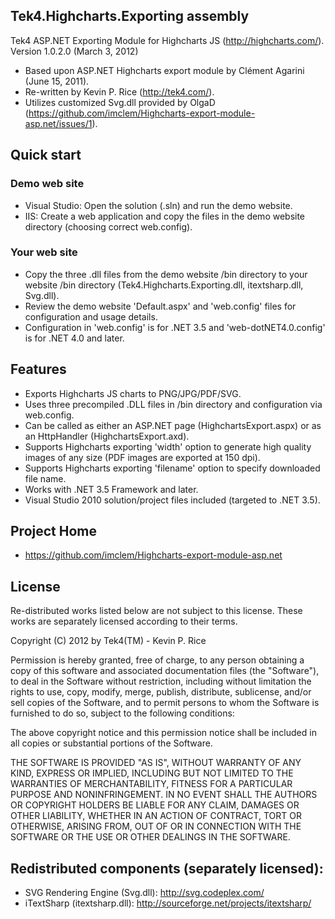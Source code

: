 ## Tek4.Highcharts.Exporting assembly

Tek4 ASP.NET Exporting Module for Highcharts JS (http://highcharts.com/).
Version 1.0.2.0 (March 3, 2012)

* Based upon ASP.NET Highcharts export module by Clément Agarini (June 15, 2011).
* Re-written by Kevin P. Rice (http://tek4.com/).
* Utilizes customized Svg.dll provided by OlgaD (https://github.com/imclem/Highcharts-export-module-asp.net/issues/1).


## Quick start

### Demo web site ###
* Visual Studio: Open the solution (.sln) and run the demo website.
* IIS: Create a web application and copy the files in the demo website directory (choosing correct web.config).

### Your web site ###
* Copy the three .dll files from the demo website /bin directory to your website /bin directory (Tek4.Highcharts.Exporting.dll, itextsharp.dll, Svg.dll).
* Review the demo website 'Default.aspx' and 'web.config' files for configuration and usage details.
* Configuration in 'web.config' is for .NET 3.5 and 'web-dotNET4.0.config' is for .NET 4.0 and later.


## Features

* Exports Highcharts JS charts to PNG/JPG/PDF/SVG.
* Uses three precompiled .DLL files in /bin directory and configuration via web.config.
* Can be called as either an ASP.NET page (HighchartsExport.aspx) or as an HttpHandler (HighchartsExport.axd).
* Supports Highcharts exporting 'width' option to generate high quality images of any size (PDF images are exported at 150 dpi).
* Supports Highcharts exporting 'filename' option to specify downloaded file name.
* Works with .NET 3.5 Framework and later.
* Visual Studio 2010 solution/project files included (targeted to .NET 3.5).


## Project Home

* https://github.com/imclem/Highcharts-export-module-asp.net


## License

Re-distributed works listed below are not subject to this license. These
works are separately licensed according to their terms.

Copyright (C) 2012 by Tek4(TM) - Kevin P. Rice

Permission is hereby granted, free of charge, to any person obtaining a copy
of this software and associated documentation files (the "Software"), to deal
in the Software without restriction, including without limitation the rights
to use, copy, modify, merge, publish, distribute, sublicense, and/or sell
copies of the Software, and to permit persons to whom the Software is
furnished to do so, subject to the following conditions:

The above copyright notice and this permission notice shall be included in
all copies or substantial portions of the Software.

THE SOFTWARE IS PROVIDED "AS IS", WITHOUT WARRANTY OF ANY KIND, EXPRESS OR
IMPLIED, INCLUDING BUT NOT LIMITED TO THE WARRANTIES OF MERCHANTABILITY,
FITNESS FOR A PARTICULAR PURPOSE AND NONINFRINGEMENT. IN NO EVENT SHALL THE
AUTHORS OR COPYRIGHT HOLDERS BE LIABLE FOR ANY CLAIM, DAMAGES OR OTHER
LIABILITY, WHETHER IN AN ACTION OF CONTRACT, TORT OR OTHERWISE, ARISING FROM,
OUT OF OR IN CONNECTION WITH THE SOFTWARE OR THE USE OR OTHER DEALINGS IN
THE SOFTWARE.


## Redistributed components (separately licensed):

* SVG Rendering Engine (Svg.dll): http://svg.codeplex.com/
* iTextSharp (itextsharp.dll): http://sourceforge.net/projects/itextsharp/

